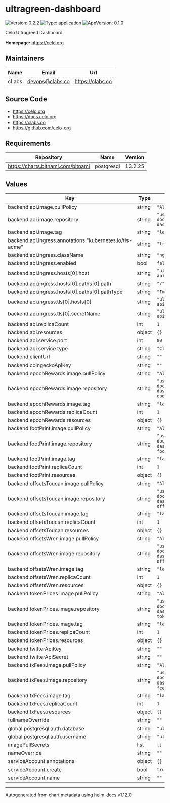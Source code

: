 # ultragreen-dashboard

![Version: 0.2.2](https://img.shields.io/badge/Version-0.2.2-informational?style=flat-square) ![Type: application](https://img.shields.io/badge/Type-application-informational?style=flat-square) ![AppVersion: 0.1.0](https://img.shields.io/badge/AppVersion-0.1.0-informational?style=flat-square)

Celo Ultragreed Dashboard

**Homepage:** <https://celo.org>

## Maintainers

| Name | Email | Url |
| ---- | ------ | --- |
| cLabs | <devops@clabs.co> | <https://clabs.co> |

## Source Code

* <https://celo.org>
* <https://docs.celo.org>
* <https://clabs.co>
* <https://github.com/celo-org>

## Requirements

| Repository | Name | Version |
|------------|------|---------|
| https://charts.bitnami.com/bitnami | postgresql | 13.2.25 |

## Values

| Key | Type | Default | Description |
|-----|------|---------|-------------|
| backend.api.image.pullPolicy | string | `"Always"` |  |
| backend.api.image.repository | string | `"us-west1-docker.pkg.dev/devopsre/ultragreen-dashboard/ultragreen-dashboard-api"` |  |
| backend.api.image.tag | string | `"latest"` |  |
| backend.api.ingress.annotations."kubernetes.io/tls-acme" | string | `"true"` |  |
| backend.api.ingress.className | string | `"nginx"` |  |
| backend.api.ingress.enabled | bool | `false` |  |
| backend.api.ingress.hosts[0].host | string | `"ultragreen-dashboard-api.cannoli.celo-testnet.org"` |  |
| backend.api.ingress.hosts[0].paths[0].path | string | `"/"` |  |
| backend.api.ingress.hosts[0].paths[0].pathType | string | `"ImplementationSpecific"` |  |
| backend.api.ingress.tls[0].hosts[0] | string | `"ultragreen-dashboard-api.cannoli.celo-testnet.org"` |  |
| backend.api.ingress.tls[0].secretName | string | `"ultragreen-dashboard-api.cannoli.celo-testnet.org-tls"` |  |
| backend.api.replicaCount | int | `1` |  |
| backend.api.resources | object | `{}` |  |
| backend.api.service.port | int | `80` |  |
| backend.api.service.type | string | `"ClusterIP"` |  |
| backend.clientUrl | string | `""` |  |
| backend.coingeckoApiKey | string | `""` |  |
| backend.epochRewards.image.pullPolicy | string | `"Always"` |  |
| backend.epochRewards.image.repository | string | `"us-west1-docker.pkg.dev/devopsre/ultragreen-dashboard/ultragreen-dashboard-epoch-rewards"` |  |
| backend.epochRewards.image.tag | string | `"latest"` |  |
| backend.epochRewards.replicaCount | int | `1` |  |
| backend.epochRewards.resources | object | `{}` |  |
| backend.footPrint.image.pullPolicy | string | `"Always"` |  |
| backend.footPrint.image.repository | string | `"us-west1-docker.pkg.dev/devopsre/ultragreen-dashboard/ultragreen-dashboard-footprint"` |  |
| backend.footPrint.image.tag | string | `"latest"` |  |
| backend.footPrint.replicaCount | int | `1` |  |
| backend.footPrint.resources | object | `{}` |  |
| backend.offsetsToucan.image.pullPolicy | string | `"Always"` |  |
| backend.offsetsToucan.image.repository | string | `"us-west1-docker.pkg.dev/devopsre/ultragreen-dashboard/ultragreen-dashboard-offsets-toucan"` |  |
| backend.offsetsToucan.image.tag | string | `"latest"` |  |
| backend.offsetsToucan.replicaCount | int | `1` |  |
| backend.offsetsToucan.resources | object | `{}` |  |
| backend.offsetsWren.image.pullPolicy | string | `"Always"` |  |
| backend.offsetsWren.image.repository | string | `"us-west1-docker.pkg.dev/devopsre/ultragreen-dashboard/ultragreen-dashboard-offsets-wren"` |  |
| backend.offsetsWren.image.tag | string | `"latest"` |  |
| backend.offsetsWren.replicaCount | int | `1` |  |
| backend.offsetsWren.resources | object | `{}` |  |
| backend.tokenPrices.image.pullPolicy | string | `"Always"` |  |
| backend.tokenPrices.image.repository | string | `"us-west1-docker.pkg.dev/devopsre/ultragreen-dashboard/ultragreen-dashboard-token-prices"` |  |
| backend.tokenPrices.image.tag | string | `"latest"` |  |
| backend.tokenPrices.replicaCount | int | `1` |  |
| backend.tokenPrices.resources | object | `{}` |  |
| backend.twitterApiKey | string | `""` |  |
| backend.twitterApiSecret | string | `""` |  |
| backend.txFees.image.pullPolicy | string | `"Always"` |  |
| backend.txFees.image.repository | string | `"us-west1-docker.pkg.dev/devopsre/ultragreen-dashboard/ultragreen-dashboard-tx-fees"` |  |
| backend.txFees.image.tag | string | `"latest"` |  |
| backend.txFees.replicaCount | int | `1` |  |
| backend.txFees.resources | object | `{}` |  |
| fullnameOverride | string | `""` |  |
| global.postgresql.auth.database | string | `"ultragreen"` |  |
| global.postgresql.auth.username | string | `"ultragreen"` |  |
| imagePullSecrets | list | `[]` |  |
| nameOverride | string | `""` |  |
| serviceAccount.annotations | object | `{}` |  |
| serviceAccount.create | bool | `true` |  |
| serviceAccount.name | string | `""` |  |

----------------------------------------------
Autogenerated from chart metadata using [helm-docs v1.12.0](https://github.com/norwoodj/helm-docs/releases/v1.12.0)

